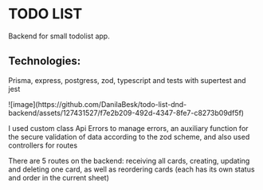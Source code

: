 # TODO LIST
Backend for small todolist app.
## Technologies:
Prisma, express, postgress, zod, typescript and tests with supertest and jest

<p>
  ![image](https://github.com/DanilaBesk/todo-list-dnd-backend/assets/127431527/f7e2b209-492d-4347-8fe7-c8273b09df5f)
</p>

I used custom class Api Errors to manage errors, an auxiliary function for the secure validation of data according to the zod scheme, and also used controllers for routes

There are 5 routes on the backend: receiving all cards, creating, updating and deleting one card, as well as reordering cards (each has its own status and order in the current sheet)
